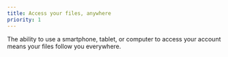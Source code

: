 ```yaml
---
title: Access your files, anywhere
priority: 1
---
```


The ability to use a smartphone, tablet, or computer to access your account means your
files follow you everywhere.
